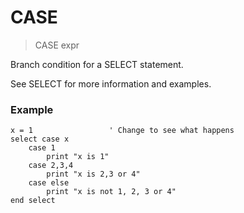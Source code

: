 # CASE

> CASE expr

Branch condition for a SELECT statement.

See SELECT for more information and examples.

### Example

```
x = 1                 ' Change to see what happens
select case x
    case 1
        print "x is 1"
    case 2,3,4
        print "x is 2,3 or 4"
    case else
        print "x is not 1, 2, 3 or 4"
end select
```



